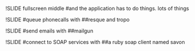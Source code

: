 !SLIDE fullscreen middle
#and the application has to do things. lots of things

!SLIDE
#queue phonecalls with
##resque and tropo
        
!SLIDE
#send emails with
##mailgun

!SLIDE
#connect to SOAP services with
##a ruby soap client named savon
